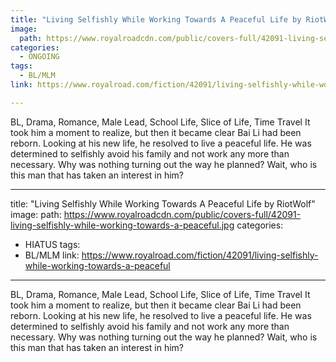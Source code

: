 ```yaml
---
title: "Living Selfishly While Working Towards A Peaceful Life by RiotWolf"
image:
  path: https://www.royalroadcdn.com/public/covers-full/42091-living-selfishly-while-working-towards-a-peaceful.jpg
categories:
  - ONGOING
tags:
  - BL/MLM
link: https://www.royalroad.com/fiction/42091/living-selfishly-while-working-towards-a-peaceful

---
```

BL, Drama, Romance, Male Lead, School Life, Slice of Life, Time Travel
It took him a moment to realize, but then it became clear Bai Li had been reborn.
Looking at his new life, he resolved to live a peaceful life. He was determined to selfishly avoid his family and not work any more than necessary. Why was nothing turning out the way he planned? Wait, who is this man that has taken an interest in him?

---
title: "Living Selfishly While Working Towards A Peaceful Life by RiotWolf"
image:
  path: https://www.royalroadcdn.com/public/covers-full/42091-living-selfishly-while-working-towards-a-peaceful.jpg
categories:
  - HIATUS
tags:
  - BL/MLM
link: https://www.royalroad.com/fiction/42091/living-selfishly-while-working-towards-a-peaceful

---
BL, Drama, Romance, Male Lead, School Life, Slice of Life, Time Travel
It took him a moment to realize, but then it became clear Bai Li had been reborn.
Looking at his new life, he resolved to live a peaceful life. He was determined to selfishly avoid his family and not work any more than necessary. Why was nothing turning out the way he planned? Wait, who is this man that has taken an interest in him?

